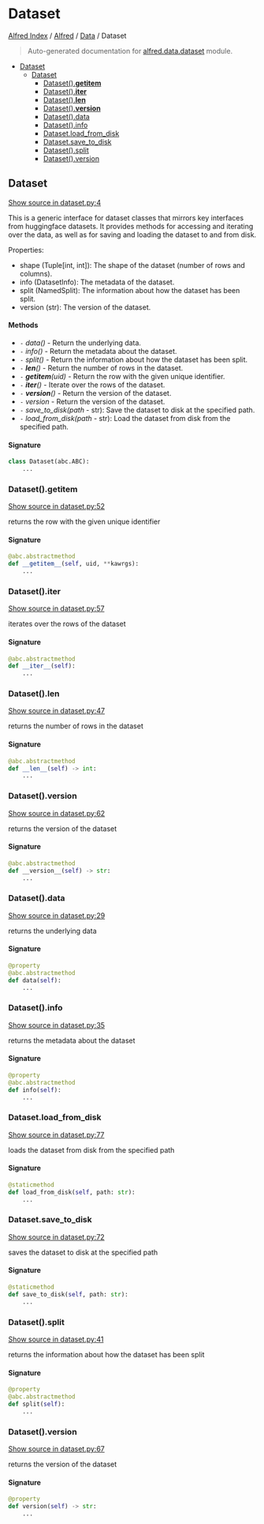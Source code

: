 # Dataset

[Alfred Index](../../README.md#alfred-index) /
[Alfred](../index.md#alfred) /
[Data](./index.md#data) /
Dataset

> Auto-generated documentation for [alfred.data.dataset](../../../alfred/data/dataset.py) module.

- [Dataset](#dataset)
  - [Dataset](#dataset-1)
    - [Dataset().__getitem__](#dataset()__getitem__)
    - [Dataset().__iter__](#dataset()__iter__)
    - [Dataset().__len__](#dataset()__len__)
    - [Dataset().__version__](#dataset()__version__)
    - [Dataset().data](#dataset()data)
    - [Dataset().info](#dataset()info)
    - [Dataset.load_from_disk](#datasetload_from_disk)
    - [Dataset.save_to_disk](#datasetsave_to_disk)
    - [Dataset().split](#dataset()split)
    - [Dataset().version](#dataset()version)

## Dataset

[Show source in dataset.py:4](../../../alfred/data/dataset.py#L4)

This is a generic interface for dataset classes that mirrors key interfaces from huggingface datasets. It provides methods for accessing and iterating over the data, as well as for saving and loading the dataset to and from disk.

Properties:

- shape (Tuple[int, int]): The shape of the dataset (number of rows and columns).
- info (DatasetInfo): The metadata of the dataset.
- split (NamedSplit): The information about how the dataset has been split.
- version (str): The version of the dataset.

#### Methods

- `-` *data()* - Return the underlying data.
- `-` *info()* - Return the metadata about the dataset.
- `-` *split()* - Return the information about how the dataset has been split.
- `-` *__len__()* - Return the number of rows in the dataset.
- `-` *__getitem__(uid)* - Return the row with the given unique identifier.
- `-` *__iter__()* - Iterate over the rows of the dataset.
- `-` *__version__()* - Return the version of the dataset.
- `-` *version* - Return the version of the dataset.
- `-` *save_to_disk(path* - str): Save the dataset to disk at the specified path.
- `-` *load_from_disk(path* - str): Load the dataset from disk from the specified path.

#### Signature

```python
class Dataset(abc.ABC):
    ...
```

### Dataset().__getitem__

[Show source in dataset.py:52](../../../alfred/data/dataset.py#L52)

returns the row with the given unique identifier

#### Signature

```python
@abc.abstractmethod
def __getitem__(self, uid, **kawrgs):
    ...
```

### Dataset().__iter__

[Show source in dataset.py:57](../../../alfred/data/dataset.py#L57)

iterates over the rows of the dataset

#### Signature

```python
@abc.abstractmethod
def __iter__(self):
    ...
```

### Dataset().__len__

[Show source in dataset.py:47](../../../alfred/data/dataset.py#L47)

returns the number of rows in the dataset

#### Signature

```python
@abc.abstractmethod
def __len__(self) -> int:
    ...
```

### Dataset().__version__

[Show source in dataset.py:62](../../../alfred/data/dataset.py#L62)

returns the version of the dataset

#### Signature

```python
@abc.abstractmethod
def __version__(self) -> str:
    ...
```

### Dataset().data

[Show source in dataset.py:29](../../../alfred/data/dataset.py#L29)

returns the underlying data

#### Signature

```python
@property
@abc.abstractmethod
def data(self):
    ...
```

### Dataset().info

[Show source in dataset.py:35](../../../alfred/data/dataset.py#L35)

returns the metadata about the dataset

#### Signature

```python
@property
@abc.abstractmethod
def info(self):
    ...
```

### Dataset.load_from_disk

[Show source in dataset.py:77](../../../alfred/data/dataset.py#L77)

loads the dataset from disk from the specified path

#### Signature

```python
@staticmethod
def load_from_disk(self, path: str):
    ...
```

### Dataset.save_to_disk

[Show source in dataset.py:72](../../../alfred/data/dataset.py#L72)

saves the dataset to disk at the specified path

#### Signature

```python
@staticmethod
def save_to_disk(self, path: str):
    ...
```

### Dataset().split

[Show source in dataset.py:41](../../../alfred/data/dataset.py#L41)

returns the information about how the dataset has been split

#### Signature

```python
@property
@abc.abstractmethod
def split(self):
    ...
```

### Dataset().version

[Show source in dataset.py:67](../../../alfred/data/dataset.py#L67)

returns the version of the dataset

#### Signature

```python
@property
def version(self) -> str:
    ...
```